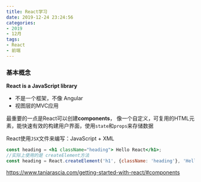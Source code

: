 ```yaml
---
title: React学习
date: 2019-12-24 23:24:56
categories:
- 2019
- 12月
tags:
- React
- 前端
---
```


### 基本概念

**React is a JavaScript library**

- 不是一个框架，不像 Angular
- 视图层的MVC应用

最重要的一点是React可以创建**components**， 像一个自定义，可复用的HTML元素，能快速有效的构建用户界面，使用`state`和`props`来存储数据

React使用`JSX`文件来编写：JavaScript + XML

```jsx
const heading = <h1 className="heading"> Hello React</h1>;
//实际上使用的是 createElement方法
const heading = React.createElement('h1', {className: 'heading'}, 'Hello React');
```

<!-- more -->

 https://www.taniarascia.com/getting-started-with-react/#components 

